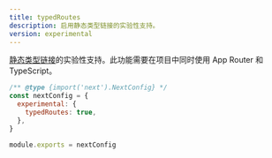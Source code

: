 ```yaml
---
title: typedRoutes
description: 启用静态类型链接的实验性支持。
version: experimental
---
```


[静态类型链接](/docs/nextjs-cn/app/api-reference/config/typescript#statically-typed-links)的实验性支持。此功能需要在项目中同时使用 App Router 和 TypeScript。

```js
/** @type {import('next').NextConfig} */
const nextConfig = {
  experimental: {
    typedRoutes: true,
  },
}

module.exports = nextConfig
```
